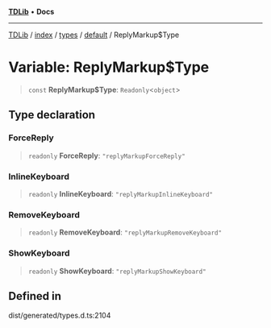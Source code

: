[**TDLib**](../../../../../../README.md) • **Docs**

***

[TDLib](../../../../../../modules.md) / [index](../../../../../README.md) / [types](../../../README.md) / [default](../README.md) / ReplyMarkup$Type

# Variable: ReplyMarkup$Type

> `const` **ReplyMarkup$Type**: `Readonly`\<`object`\>

## Type declaration

### ForceReply

> `readonly` **ForceReply**: `"replyMarkupForceReply"`

### InlineKeyboard

> `readonly` **InlineKeyboard**: `"replyMarkupInlineKeyboard"`

### RemoveKeyboard

> `readonly` **RemoveKeyboard**: `"replyMarkupRemoveKeyboard"`

### ShowKeyboard

> `readonly` **ShowKeyboard**: `"replyMarkupShowKeyboard"`

## Defined in

dist/generated/types.d.ts:2104

